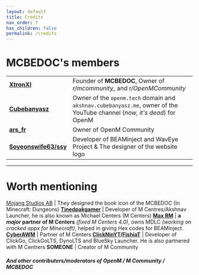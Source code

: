 ```yaml
---
layout: default
title: Credits
nav_order: 7
has_children: false
permalink: /credits
---
```


# MCBEDOC's members

<table>
  <tr>
    <td><a href="https://github.com/XtronXI/"><strong>XtronXI</strong></a></td>
    <td>Founder of <strong>MCBEDOC</strong>, Owner of <em>r/mcommunity_</em> and <em>r/OpenMCommunity</em></td>
  </tr>
  <tr>
    <td><a href="https://github.com/misike12/"><strong>Cubebanyasz</strong></a></td>
    <td>Owner of the <code>openm.tech</code> domain and <code>akshnav.cubebanyasz.me</code>, owner of the YouTube channel (<em>now, it's dead</em>) for OpenM</td>
  </tr>
  <tr>
    <td><a href="https://github.com/arsfr/"><strong>ars_fr</strong></a></td>
    <td>Owner of OpenM Community</td>
  </tr>
  <tr>
    <td><a href="https://github.com/soyeonswife63"><strong>Soyeonswife63/ssy</strong></a></td>
    <td>Developer of BEAMinject and WavEye Project & The designer of the website logo</td>
  </tr>
</table>

---

# Worth mentioning

[Mojang Studios AB](https://mojang.com) | They designed the book icon of the MCBEDOC (In Minecraft: Dungeons)
[**Tinedpakgamer**](https://github.com/tinedpakgamer/) | Developer of M Centres/Akshnav Launcher, he is also known as Michael Centers (M Centers)
[**Max RM**](https://github.com/Max-RM) | **a *major* partner of M Centers** *(fixed M Centers 4.0)*, owns MDLC *(working on cracked appx for Minecraft)*, helped in giving Hex codes for BEAMinject.
[**CyberAWM**](https://github.com/QwertyTheCoder) | Partner of M Centers
**[ClickNinYT](https://github.com/ClickNin/)/[FishiaT](https://github.com/FishiaT)** | Developer of ClickGo, ClickGoLTS, DynoLTS and BlueSky Launcher. He is also partnered with M Centrers
**SOMEONE** | Creator of M Community

#### *And other contributers/moderators of OpenM / M Community / MCBEDOC*
